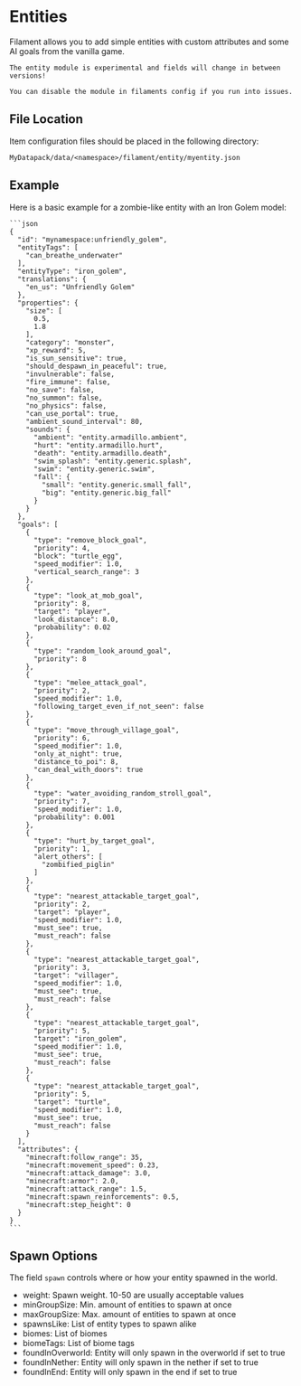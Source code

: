 # Entities

Filament allows you to add simple entities with custom attributes and some AI goals from the vanilla game.

~~~admonish example
The entity module is experimental and fields will change in between versions!

You can disable the module in filaments config if you run into issues.
~~~

## File Location

Item configuration files should be placed in the following directory:
```
MyDatapack/data/<namespace>/filament/entity/myentity.json
```

## Example

Here is a basic example for a zombie-like entity with an Iron Golem model:
~~~admonish example
```json
{
  "id": "mynamespace:unfriendly_golem",
  "entityTags": [
    "can_breathe_underwater"
  ],
  "entityType": "iron_golem",
  "translations": {
    "en_us": "Unfriendly Golem"
  },
  "properties": {
    "size": [
      0.5,
      1.8
    ],
    "category": "monster",
    "xp_reward": 5,
    "is_sun_sensitive": true,
    "should_despawn_in_peaceful": true,
    "invulnerable": false,
    "fire_immune": false,
    "no_save": false,
    "no_summon": false,
    "no_physics": false,
    "can_use_portal": true,
    "ambient_sound_interval": 80,
    "sounds": {
      "ambient": "entity.armadillo.ambient",
      "hurt": "entity.armadillo.hurt",
      "death": "entity.armadillo.death",
      "swim_splash": "entity.generic.splash",
      "swim": "entity.generic.swim",
      "fall": {
        "small": "entity.generic.small_fall",
        "big": "entity.generic.big_fall"
      }
    }
  },
  "goals": [
    {
      "type": "remove_block_goal",
      "priority": 4,
      "block": "turtle_egg",
      "speed_modifier": 1.0,
      "vertical_search_range": 3
    },
    {
      "type": "look_at_mob_goal",
      "priority": 8,
      "target": "player",
      "look_distance": 8.0,
      "probability": 0.02
    },
    {
      "type": "random_look_around_goal",
      "priority": 8
    },
    {
      "type": "melee_attack_goal",
      "priority": 2,
      "speed_modifier": 1.0,
      "following_target_even_if_not_seen": false
    },
    {
      "type": "move_through_village_goal",
      "priority": 6,
      "speed_modifier": 1.0,
      "only_at_night": true,
      "distance_to_poi": 8,
      "can_deal_with_doors": true
    },
    {
      "type": "water_avoiding_random_stroll_goal",
      "priority": 7,
      "speed_modifier": 1.0,
      "probability": 0.001
    },
    {
      "type": "hurt_by_target_goal",
      "priority": 1,
      "alert_others": [
        "zombified_piglin"
      ]
    },
    {
      "type": "nearest_attackable_target_goal",
      "priority": 2,
      "target": "player",
      "speed_modifier": 1.0,
      "must_see": true,
      "must_reach": false
    },
    {
      "type": "nearest_attackable_target_goal",
      "priority": 3,
      "target": "villager",
      "speed_modifier": 1.0,
      "must_see": true,
      "must_reach": false
    },
    {
      "type": "nearest_attackable_target_goal",
      "priority": 5,
      "target": "iron_golem",
      "speed_modifier": 1.0,
      "must_see": true,
      "must_reach": false
    },
    {
      "type": "nearest_attackable_target_goal",
      "priority": 5,
      "target": "turtle",
      "speed_modifier": 1.0,
      "must_see": true,
      "must_reach": false
    }
  ],
  "attributes": {
    "minecraft:follow_range": 35,
    "minecraft:movement_speed": 0.23,
    "minecraft:attack_damage": 3.0,
    "minecraft:armor": 2.0,
    "minecraft:attack_range": 1.5,
    "minecraft:spawn_reinforcements": 0.5,
    "minecraft:step_height": 0
  }
}
```
~~~


## Spawn Options

The field `spawn` controls where or how your entity spawned in the world.

- weight: Spawn weight. 10-50 are usually acceptable values 
- minGroupSize: Min. amount of entities to spawn at once
- maxGroupSize: Max. amount of entities to spawn at once
- spawnsLike: List of entity types to spawn alike
- biomes: List of biomes 
- biomeTags: List of biome tags
- foundInOverworld: Entity will only spawn in the overworld if set to true
- foundInNether: Entity will only spawn in the nether if set to true
- foundInEnd: Entity will only spawn in the end if set to true
